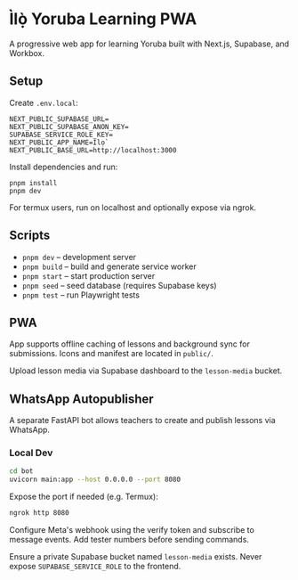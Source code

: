 # Ìlọ̀ Yoruba Learning PWA

A progressive web app for learning Yoruba built with Next.js, Supabase, and Workbox.

## Setup

Create `.env.local`:

```
NEXT_PUBLIC_SUPABASE_URL=
NEXT_PUBLIC_SUPABASE_ANON_KEY=
SUPABASE_SERVICE_ROLE_KEY=
NEXT_PUBLIC_APP_NAME=Ìlọ̀
NEXT_PUBLIC_BASE_URL=http://localhost:3000
```

Install dependencies and run:

```
pnpm install
pnpm dev
```

For termux users, run on localhost and optionally expose via ngrok.

## Scripts

- `pnpm dev` – development server
- `pnpm build` – build and generate service worker
- `pnpm start` – start production server
- `pnpm seed` – seed database (requires Supabase keys)
- `pnpm test` – run Playwright tests

## PWA

App supports offline caching of lessons and background sync for submissions. Icons and manifest are located in `public/`.

Upload lesson media via Supabase dashboard to the `lesson-media` bucket.

## WhatsApp Autopublisher

A separate FastAPI bot allows teachers to create and publish lessons via WhatsApp.

### Local Dev

```bash
cd bot
uvicorn main:app --host 0.0.0.0 --port 8080
```

Expose the port if needed (e.g. Termux):

```bash
ngrok http 8080
```

Configure Meta's webhook using the verify token and subscribe to message events. Add tester numbers before sending commands.

Ensure a private Supabase bucket named `lesson-media` exists. Never expose `SUPABASE_SERVICE_ROLE` to the frontend.

